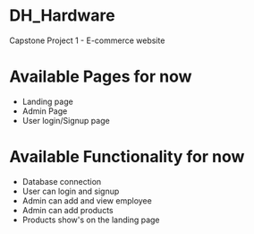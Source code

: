 # DH_Hardware
Capstone Project 1 - E-commerce website

# Available Pages for now
- Landing page 
- Admin Page
- User login/Signup page

# Available Functionality for now
- Database connection
- User can login and signup 
- Admin can add and view employee
- Admin can add products
- Products show's on the landing page

